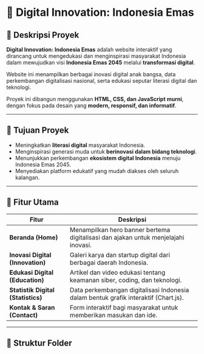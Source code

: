 # 🌟 Digital Innovation: Indonesia Emas

## 📖 Deskripsi Proyek  
**Digital Innovation: Indonesia Emas** adalah website interaktif yang dirancang untuk mengedukasi dan menginspirasi masyarakat Indonesia dalam mewujudkan visi **Indonesia Emas 2045** melalui **transformasi digital**.  

Website ini menampilkan berbagai inovasi digital anak bangsa, data perkembangan digitalisasi nasional, serta edukasi seputar literasi digital dan teknologi.  

Proyek ini dibangun menggunakan **HTML, CSS, dan JavaScript murni**, dengan fokus pada desain yang **modern, responsif, dan informatif**.

---

## 🎯 Tujuan Proyek
- Meningkatkan **literasi digital** masyarakat Indonesia.  
- Menginspirasi generasi muda untuk **berinovasi dalam bidang teknologi**.  
- Menunjukkan perkembangan **ekosistem digital Indonesia** menuju Indonesia Emas 2045.  
- Menyediakan platform edukatif yang mudah diakses oleh seluruh kalangan.

---

## 🧭 Fitur Utama
| Fitur                              | Deskripsi                                                                           |
| ---------------------------------- | ----------------------------------------------------------------------------------- |
| **Beranda (Home)**                 | Menampilkan hero banner bertema digitalisasi dan ajakan untuk menjelajahi inovasi.  |
| **Inovasi Digital (Innovation)**   | Galeri karya dan startup digital dari berbagai daerah Indonesia.                    |
| **Edukasi Digital (Education)**    | Artikel dan video edukasi tentang keamanan siber, coding, dan teknologi.            |
| **Statistik Digital (Statistics)** | Data perkembangan digitalisasi Indonesia dalam bentuk grafik interaktif (Chart.js). |
| **Kontak & Saran (Contact)**       | Form interaktif bagi masyarakat untuk memberikan masukan dan ide.                   |

---

## 🧱 Struktur Folder
